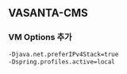 ## VASANTA-CMS

### VM Options 추가
```bash
-Djava.net.preferIPv4Stack=true
-Dspring.profiles.active=local
```